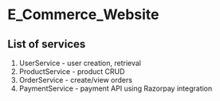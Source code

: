 # E_Commerce_Website

## List of services
1. UserService - user creation, retrieval
2. ProductService - product CRUD
3. OrderService - create/view orders
4. PaymentService - payment API using Razorpay integration
